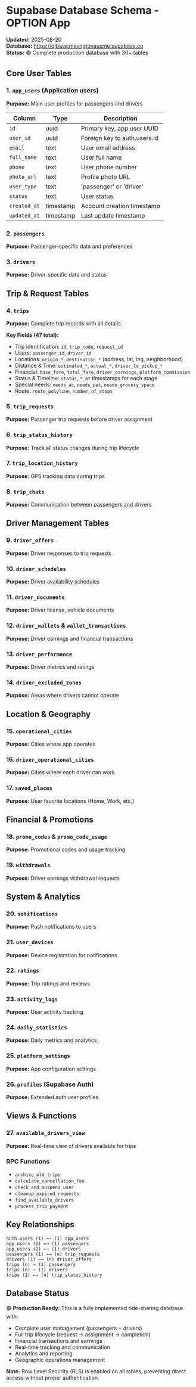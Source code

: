 # Supabase Database Schema - OPTION App

**Updated:** 2025-08-20  
**Database:** https://qlbwacmavngtonauxnte.supabase.co  
**Status:** 🟢 Complete production database with 30+ tables

## Core User Tables

### 1. `app_users` (Application users)
**Purpose:** Main user profiles for passengers and drivers

| Column | Type | Description |
|--------|------|-------------|
| `id` | uuid | Primary key, app user UUID |
| `user_id` | uuid | Foreign key to auth.users.id |
| `email` | text | User email address |
| `full_name` | text | User full name |
| `phone` | text | User phone number |
| `photo_url` | text | Profile photo URL |
| `user_type` | text | 'passenger' or 'driver' |
| `status` | text | User status |
| `created_at` | timestamp | Account creation timestamp |
| `updated_at` | timestamp | Last update timestamp |

### 2. `passengers` 
**Purpose:** Passenger-specific data and preferences

### 3. `drivers`
**Purpose:** Driver-specific data and status

## Trip & Request Tables

### 4. `trips`
**Purpose:** Complete trip records with all details

**Key Fields (47 total):**
- Trip identification: `id`, `trip_code`, `request_id`
- Users: `passenger_id`, `driver_id`  
- Locations: `origin_*`, `destination_*` (address, lat, lng, neighborhood)
- Distance & Time: `estimated_*`, `actual_*`, `driver_to_pickup_*`
- Financial: `base_fare`, `total_fare`, `driver_earnings`, `platform_commission`
- Status & Timeline: `status`, `*_at` timestamps for each stage
- Special needs: `needs_ac`, `needs_pet`, `needs_grocery_space`
- Route: `route_polyline`, `number_of_stops`

### 5. `trip_requests`
**Purpose:** Passenger trip requests before driver assignment

### 6. `trip_status_history`
**Purpose:** Track all status changes during trip lifecycle

### 7. `trip_location_history` 
**Purpose:** GPS tracking data during trips

### 8. `trip_chats`
**Purpose:** Communication between passengers and drivers

## Driver Management Tables

### 9. `driver_offers`
**Purpose:** Driver responses to trip requests

### 10. `driver_schedules`
**Purpose:** Driver availability schedules

### 11. `driver_documents`
**Purpose:** Driver license, vehicle documents

### 12. `driver_wallets` & `wallet_transactions`
**Purpose:** Driver earnings and financial transactions

### 13. `driver_performance`
**Purpose:** Driver metrics and ratings

### 14. `driver_excluded_zones`
**Purpose:** Areas where drivers cannot operate

## Location & Geography

### 15. `operational_cities`
**Purpose:** Cities where app operates

### 16. `driver_operational_cities`
**Purpose:** Cities where each driver can work

### 17. `saved_places`
**Purpose:** User favorite locations (Home, Work, etc.)

## Financial & Promotions

### 18. `promo_codes` & `promo_code_usage`
**Purpose:** Promotional codes and usage tracking

### 19. `withdrawals`
**Purpose:** Driver earnings withdrawal requests

## System & Analytics

### 20. `notifications`
**Purpose:** Push notifications to users

### 21. `user_devices`
**Purpose:** Device registration for notifications

### 22. `ratings`
**Purpose:** Trip ratings and reviews

### 23. `activity_logs`
**Purpose:** User activity tracking

### 24. `daily_statistics`
**Purpose:** Daily metrics and analytics

### 25. `platform_settings`
**Purpose:** App configuration settings

### 26. `profiles` (Supabase Auth)
**Purpose:** Extended auth user profiles

## Views & Functions

### 27. `available_drivers_view`
**Purpose:** Real-time view of drivers available for trips

### RPC Functions
- `archive_old_trips`
- `calculate_cancellation_fee`
- `check_and_suspend_user`
- `cleanup_expired_requests`
- `find_available_drivers`
- `process_trip_payment`

## Key Relationships

```
auth.users (1) ←→ (1) app_users
app_users (1) ←→ (1) passengers  
app_users (1) ←→ (1) drivers
passengers (1) ←→ (n) trip_requests
drivers (1) ←→ (n) driver_offers
trips (n) → (1) passengers
trips (n) → (1) drivers
trips (1) ←→ (n) trip_status_history
```

## Database Status

🟢 **Production Ready:** This is a fully implemented ride-sharing database with:
- Complete user management (passengers + drivers)
- Full trip lifecycle (request → assignment → completion)
- Financial transactions and earnings
- Real-time tracking and communication
- Analytics and reporting
- Geographic operations management

**Note:** Row Level Security (RLS) is enabled on all tables, preventing direct access without proper authentication.